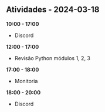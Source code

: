 ## Atividades - 2024-03-18

**10:00 - 17:00**

* Discord

**12:00 - 17:00**

* Revisão Python módulos 1, 2, 3

**17:00 - 18:00**

* Monitoria

**18:00 - 20:00**

* Discord